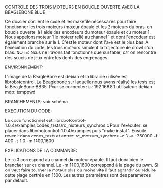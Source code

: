 CONTROLE DES TROIS MOTEURS EN BOUCLE OUVERTE AVEC LA BEAGLEBONE BLUE

Ce dossier contient le code et les makefile nécessaires pour faire fonctionner les trois moteurs (moteur épaule et les 2 moteurs du bras) en boucle ouverte, à l'aide des encodeurs du moteur épaule et du moteur 1. Nous appelons moteur 1 le moteur relié au channel 1 et dont l'encodeur est également branché sur le 1. C'est le moteur dont l'axe est le plus bas.
A l'exécution du code, les trois moteurs simulent la trajectoire de crowl d'un bras. 
NOTE: Nous ne l'avons fait fonctionné que sur table, car on rencontre des soucis de jeux entre les dents des engrenages.

ENVIRONNEMENT:

L'image de la BeagleBone est debian et la librairie utilisée est librobotcontrol.
La Beaglebone sur laquelle nous avons réalisé les tests est la BeagleBone-BB35. Pour se connecter: 
ip: 192.168.8.1
utilisateur: debian
mdp: temppwd



BRANCHEMENTS: voir schéma



EXECUTION DU CODE:

Le code fonctionnel est: librobotcontrol-1.0.4/examples/codes_tests/rc_moteurs_synchros.c
Pour l'exécuter: se placer dans librobotcontrol-1.0.4/examples puis "make install".
Ensuite revenir dans codes_tests et entrer:
rc_moteurs_synchros -c 3 -a -250000 -f 400 -s 1.0 -m 1400,1600



EXPLICATIONS DE LA COMMANDE: 

Le -c 3 correspond au channel du moteur épaule. Il faut donc bien le brancher sur ce channel. Le -m 1400,1600 correspond à la plage du pwm. Si on veut faire tourner le moteur plus ou moins vite il faut agrandir ou réduire cette plage centrée en 1500. Les autres paramètres sont des paramètres par défault.
